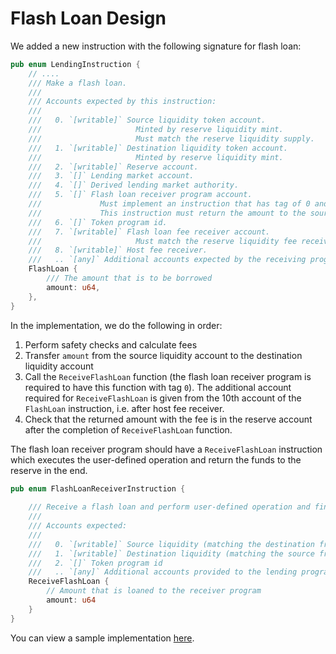 # Flash Loan Design

We added a new instruction with the following signature for flash loan:
```rust
pub enum LendingInstruction {
    // ....
    /// Make a flash loan.
    ///
    /// Accounts expected by this instruction:
    ///
    ///   0. `[writable]` Source liquidity token account.
    ///                     Minted by reserve liquidity mint.
    ///                     Must match the reserve liquidity supply.
    ///   1. `[writable]` Destination liquidity token account.
    ///                     Minted by reserve liquidity mint.
    ///   2. `[writable]` Reserve account.
    ///   3. `[]` Lending market account.
    ///   4. `[]` Derived lending market authority.
    ///   5. `[]` Flash loan receiver program account.
    ///             Must implement an instruction that has tag of 0 and a signature of `(repay_amount: u64)`
    ///             This instruction must return the amount to the source liquidity account.
    ///   6. `[]` Token program id.
    ///   7. `[writable]` Flash loan fee receiver account.
    ///                     Must match the reserve liquidity fee receiver.
    ///   8. `[writable]` Host fee receiver.
    ///   .. `[any]` Additional accounts expected by the receiving program's `ReceiveFlashLoan` instruction.
    FlashLoan {
        /// The amount that is to be borrowed
        amount: u64,
    },
}
```

In the implementation, we do the following in order:

1. Perform safety checks and calculate fees
2. Transfer `amount` from the source liquidity account to the destination liquidity account
2. Call the `ReceiveFlashLoan` function (the flash loan receiver program is required to have this function with tag `0`).
   The additional account required for `ReceiveFlashLoan` is given from the 10th account of the `FlashLoan` instruction, i.e. after host fee receiver.
3. Check that the returned amount with the fee is in the reserve account after the completion of `ReceiveFlashLoan` function.

The flash loan receiver program should have a `ReceiveFlashLoan` instruction which executes the user-defined operation and return the funds to the reserve in the end.

```rust
pub enum FlashLoanReceiverInstruction {
	
    /// Receive a flash loan and perform user-defined operation and finally return the fund back.
    ///
    /// Accounts expected:
    ///
    ///   0. `[writable]` Source liquidity (matching the destination from above).
    ///   1. `[writable]` Destination liquidity (matching the source from above).
    ///   2. `[]` Token program id
    ///   .. `[any]` Additional accounts provided to the lending program's `FlashLoan` instruction above.
    ReceiveFlashLoan {
		// Amount that is loaned to the receiver program
        amount: u64
    }
}

```

You can view a sample implementation [here](https://github.com/paychains-labs/paychains-program-library/tree/master/token-lending/program/tests/helpers/flash_loan_receiver.rs).
